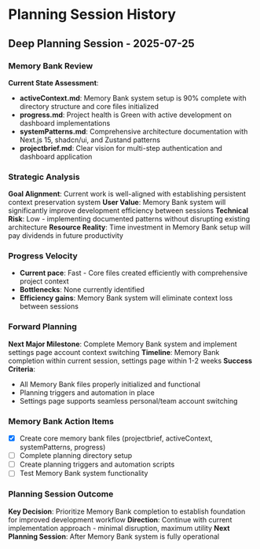 # Planning Session History

## Deep Planning Session - 2025-07-25

### Memory Bank Review
**Current State Assessment**:
- **activeContext.md**: Memory Bank system setup is 90% complete with directory structure and core files initialized
- **progress.md**: Project health is Green with active development on dashboard implementations
- **systemPatterns.md**: Comprehensive architecture documentation with Next.js 15, shadcn/ui, and Zustand patterns
- **projectbrief.md**: Clear vision for multi-step authentication and dashboard application

### Strategic Analysis
**Goal Alignment**: Current work is well-aligned with establishing persistent context preservation system
**User Value**: Memory Bank system will significantly improve development efficiency between sessions
**Technical Risk**: Low - implementing documented patterns without disrupting existing architecture
**Resource Reality**: Time investment in Memory Bank setup will pay dividends in future productivity

### Progress Velocity
- **Current pace**: Fast - Core files created efficiently with comprehensive project context
- **Bottlenecks**: None currently identified
- **Efficiency gains**: Memory Bank system will eliminate context loss between sessions

### Forward Planning
**Next Major Milestone**: Complete Memory Bank system and implement settings page account context switching
**Timeline**: Memory Bank completion within current session, settings page within 1-2 weeks
**Success Criteria**: 
- All Memory Bank files properly initialized and functional
- Planning triggers and automation in place
- Settings page supports seamless personal/team account switching

### Memory Bank Action Items
- [x] Create core memory bank files (projectbrief, activeContext, systemPatterns, progress)
- [ ] Complete planning directory setup
- [ ] Create planning triggers and automation scripts
- [ ] Test Memory Bank system functionality

### Planning Session Outcome
**Key Decision**: Prioritize Memory Bank completion to establish foundation for improved development workflow
**Direction**: Continue with current implementation approach - minimal disruption, maximum utility
**Next Planning Session**: After Memory Bank system is fully operational